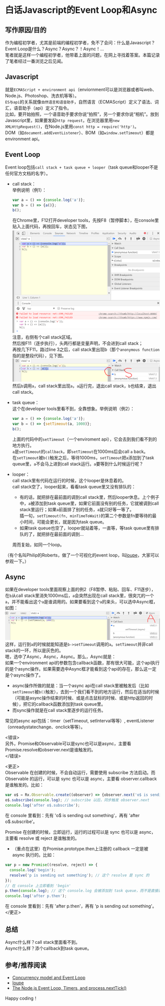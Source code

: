 # 白话Javascript的Event Loop和Async

## 写作原因/目的
作为编程初学者，尤其是前端的编程初学者，免不了会问：什么是Javascript？Event Loop是什么？Async？Async？！Async！...  
笔者就是这样一个编程初学者，他带着上面的问题，在网上寻找着答案。本篇记录了笔者经过一番浏览之后见闻。  

## Javascript
就是`ECMAScript + environment api`（enviornment可以是浏览器或者叫web、Node.js、Photoshop、洗衣机等等）。   
`ES与api`的关系就像`自然语言和语音助手`，自然语言（ECMAScript）定义了语法、词汇，语音助手（api）定义了指令。  
比如，要开始拍照，一个语音助手要求你说“拍照”，另一个要求你说“相机”。放到Javascript里，如果要发起`http request`，在浏览器里用`new XMLHttpRequest()`，在Node.js里用`const http = require('http')`。  
DOM（如`document.addEventListener`）、BOM（如`window.setTimeout`）都是environment api。  

## Event Loop
Event loop包括`call stack + task queue + looper`（task queue和looper不是任何官方文档的名字）。  

- call stack：  
  举例说明（例1）：
  ```js
  var a = () => {console.log('a')};
  var b = () => {a()};
  b();
  ```
  在Chrome里，F12打开developer tools，先按F8（暂停脚本），在console里贴入上面代码，再按回车，状态见下图，   
  ![after-enter](./after-enter.png)  
  注意，右侧有个call stack区域。  
  然后按F11（逐步执行），头两行都是变量声明，不会进到call stack；  
  再按几下F11，路过line 3之后，call stack里出现b（那个`anonymous function`指的是整段代码），见下图。   
  ![after-line3](./after-line3.png)  
  然后`b`调用`a`，call stack里出现`a`，`a`运行完，退出call stack，`b`也结束，退出call stack。  

- task queue：  
  这个在developer tools里看不到，全靠想象。举例说明（例2）：  
  ```js
  var a = () => {console.log('a')};
  var b = () => {setTimeout(a, 1000)};
  b();
  ```
  上面的代码中的`setTimeout`（一个enviroment api），它会去到我们看不到的地方执行。  
  `a`是`setTimeout`的`callback`，即`setTimeout`在1000ms后会call `a` back。  
  在`setTimeout`被`b()`触发之后，等待1000ms，`setTimeout`把`a`添加到了task queue里，`a`不会马上进到call stack运行。`a`要等到什么时候运行呢？

- looper：  
  call stack里有代码在运行的时候，这个looper是休息着的。  
  call stack空了，looper起来，看看task queue里又没有排队的：  
  - 有的话，就把排在最前面的调到call stack里，然后looper休息。上个例子中，`a`被添加到task queue里，如果它前面没有别的任务，它就被调到call stack里运行；如果`a`前面排了别的任务，`a`就只好等一等了。  
    插一句，`setTimeout(fn, minTimeToWait)`的第二个参数是fn要等待的最小时间，可能会更长，就是因为task queue。
  - 如果task queue也空了，looper就站着等，一直等，等task queue里有排队的了，就把排在最前面的调到...  

  周而复始，如同一个loop。   

（有个名叫Philip的Roberts，做了一个可视化的event loop，叫[loupe][]，大家可以参观一下。）  

## Async
如果在developer tools里面观察上面的例2（F8暂停、粘贴、回车、F11逐步），在`b`从call stack里消失1000ms后，`a`会突然出现在call stack里，很突兀的一个`a`，并不能看出这个`a`是谁调用的。如果要看到这个`a`的来头，可以选中Async框，如图：    
![async-checkbox](./async-checkbox.png)  
这样，运行到`a`的时候就能知道是`b->setTimeout`调用的`a`。`setTimeout`并非call stack的一环，所以是灰色的。    
嗯，选中了Async，Async，Async。那么，Async就是：  
如果一个environment api的参数包含callback函数，那有很大可能，这个api执行的是个async操作。如果需要选中Async框才能看到这个api的存在，那么这一定是个async操作了。  
- async操作所做的就是：当一个async api在call stack里被触发后（比如`setTimeout`被`b()`触发），去到一个我们看不到的地方运行，然后在适当的时候（可能是async操作结束的时候、或是点击鼠标的时候、或是http返回的时候），把它的callback函数添加到task queue里。  
- 而sync操作就是在call stack里逐步的运行任务。  

常见的async api包括：timer（setTimeout, setInterval等等）, eventListener（onreadystatechange、onclick等等）。  

<错误>  
另外，Promise和Observable可以是sync也可以是async，主要看Promise.resolve和observer.next是谁触发的。  
</错误>  

<更正>  
Observable 在创建的时候，不会自动运行，需要使用 subscribe 方法启动。而 Observable 的运行，可以是 sync 也可以是 async，主要看 observer.callback 是谁触发的。比如：
```js
var o$ = Rx.Observable.create((observer) => {observer.next('o$ is sending out something')});
o$.subscribe(console.log); // subscribe 以后，同步触发 observer.next 
console.log('after o$.subscribe');
```
在 console 里看到：先有 'o$ is sending out something'，再有 'after o$.subscribe'。

Promise 在创建的时候，立即运行，运行的过程可以是 sync 也可以是 async，主要看 resolve 或 reject 是谁触发的。  
- （重点在这里）在Promise.prototype.then上注册的 callback 一定是被 async 执行的。比如：
```js
var p = new Promise((resolve, reject) => {
  console.log('begin');
  resolve('p is sending out something'); // 这个 resolve 是 sync 的
});
// 在 console 上立即看到 'begin'
p.then(console.log); // 这个 console.log 会被添加到 task queue，而不是直接进入到 call stack
console.log('after p.then');
```
在 console 里看到：先有 'after p.then'，再有 'p is sending out something'。  
</更正>


## 总结 
Async什么样？call stack里面看不到。  
Async什么样？添个callback到task queue。  

## 参考/推荐阅读

- [Concurrency model and Event Loop][]
- [loupe][]
- [The Node.js Event Loop, Timers, and process.nextTick()][]

Happy coding！

[Concurrency model and Event Loop]: https://developer.mozilla.org/en-US/docs/Web/JavaScript/EventLoop
[loupe]: http://latentflip.com/loupe
[The Node.js Event Loop, Timers, and process.nextTick()]: https://github.com/nodejs/node/blob/master/doc/topics/event-loop-timers-and-nexttick.md